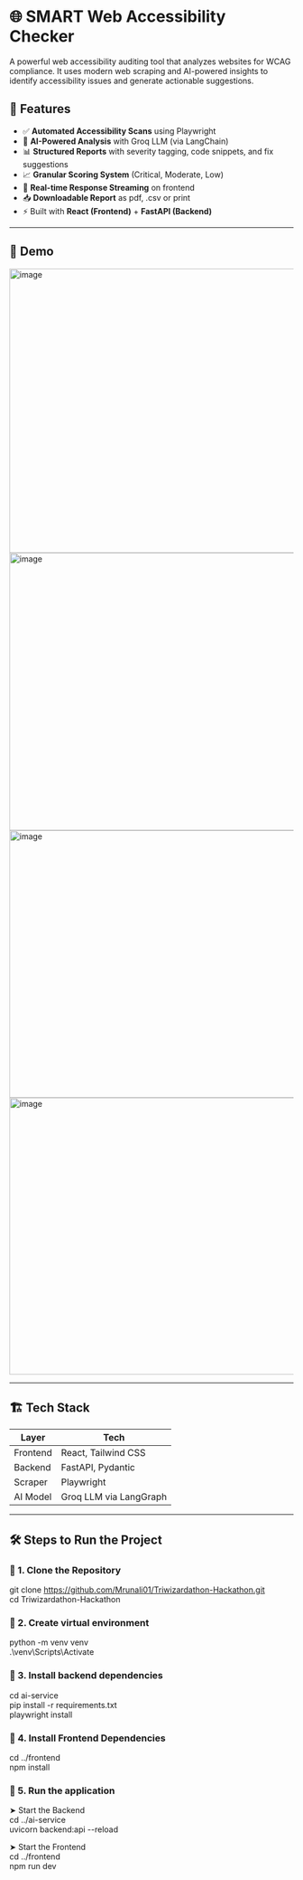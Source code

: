 # 🌐 SMART Web Accessibility Checker 

A powerful web accessibility auditing tool that analyzes websites for WCAG compliance. It uses modern web scraping and AI-powered insights to identify accessibility issues and generate actionable suggestions.

## 🚀 Features

- ✅ **Automated Accessibility Scans** using Playwright
- 🧠 **AI-Powered Analysis** with Groq LLM (via LangChain)
- 📊 **Structured Reports** with severity tagging, code snippets, and fix suggestions
- 📈 **Granular Scoring System** (Critical, Moderate, Low)
- 🔄 **Real-time Response Streaming** on frontend
- 📥 **Downloadable Report** as pdf, .csv or print
- ⚡ Built with **React (Frontend)** + **FastAPI (Backend)**

---

## 📸 Demo

<img width="932" height="503" alt="image" src="https://github.com/user-attachments/assets/9c9f6e04-78e0-401b-bddb-dc151601b565" />  
<img width="922" height="491" alt="image" src="https://github.com/user-attachments/assets/85c0328b-f375-497f-8299-fdd328dcc5d8" />  
<img width="914" height="473" alt="image" src="https://github.com/user-attachments/assets/a092bad0-a19f-420d-a6fc-5e24f511ba43" />  
<img width="881" height="490" alt="image" src="https://github.com/user-attachments/assets/ffe66bbf-7c0b-4376-8ad3-a894e676dd22" />  


---

## 🏗️ Tech Stack

| Layer      | Tech                        |
|------------|-----------------------------|
| Frontend   | React, Tailwind CSS         |
| Backend    | FastAPI, Pydantic           |
| Scraper    | Playwright                  |
| AI Model   | Groq LLM via LangGraph      |

---

## 🛠️ Steps to Run the Project

### 🔹 1. Clone the Repository
git clone https://github.com/Mrunali01/Triwizardathon-Hackathon.git  
cd Triwizardathon-Hackathon  

### 🔹 2. Create virtual environment  
python -m venv venv  
.\venv\Scripts\Activate  

### 🔹 3. Install backend dependencies  
cd ai-service  
pip install -r requirements.txt  
playwright install  

### 🔹 4. Install Frontend Dependencies  
cd ../frontend  
npm install  


### 🔹 5. Run the application  
➤ Start the Backend  
cd ../ai-service  
uvicorn backend:api --reload  

➤ Start the Frontend  
cd ../frontend  
npm run dev  
